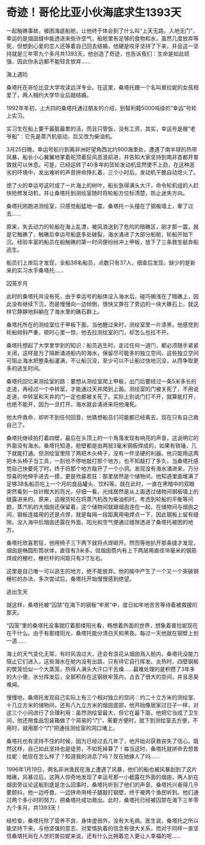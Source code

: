 # 奇迹！哥伦比亚小伙海底求生1393天

一起触礁事故，被困海底船舱，让他终于体会到了什么叫“上天无路，入地无门”，幸运的是烟囱缝中能透进来些许空气，船舱里有足够的食物和水，虽然几度放弃等死，但想到心爱的恋人还等着自己回去结婚，他硬是咬牙坚持了下来，并且这一坚持就是三年零九个多月共1393天，他创造了奇迹，也告诉我们：生命是如此顽强，因此你永远都不能轻言放弃…… 

海上遇险 

桑塔托在哥伦比亚大学攻读远洋专业。在这里，桑塔托跟一个名叫普拉妮的女孩相爱了，两人相约大学毕业后就结婚。 

1992年年初，上大四的桑塔托通过朋友的介绍，到智利籍5000吨级的“幸运”号轮上实习。 

实习生在船上要干最脏最累的活，而且只管饭，没有工资，其实，幸运号是艘“老爷船”：它先是蒸汽机驱动，后又改为柴油机。 

3月25日晚，幸运号航行到离非洲好望角西北约900海里处，遭遇了南半球的热带风暴，船长小心翼翼地掌着舵顶着狂风恶浪前进，并告知大家坚持到南非首都开普敦就可以休息。可是，已经运转了40多年的货轮发动机显然使不上劲，在这种恶劣的环境中，发出难听的声音拼命挣扎着，三个小时后，发动机干脆自动熄火了。 

熄了火的幸运号这时成了一片海上的树叶，船长急得满头大汗，命令轮机组的人赶快抢修发动机，并让桑塔托到测绘室随时将轮船方位标清楚，防止迷失方向。 

桑塔托刚跑进测绘室，只感觉船猛地一震，桑塔托一头撞在了钢板墙上，晕了过去…… 

原来，失去动力的轮船在海上乱漂，被风浪送到了危险的暗礁区，刚才那一震，就是它触礁了，触礁后幸运号船底多处破裂，海水涌进了大部分船舱，轮船开始下沉。经验丰富的船员在船触礁的第一时间便纷纷冲上甲板，放下了三条救生艇弃船逃生。 

船员们上岸后才发现，全船38名船员，点数只有37人，细查后发现，缺少的是新来的实习水手桑塔托…… 

囚笼岁月 

此时的桑塔托并没有死，由于幸运号的船体没入海水后，碰巧搁浅在了暗礁上，因此没有继续下沉，而是慢慢向一边倾倒，很快又靠在了旁边的一块大礁石上，就这样它静静地斜躺在了海水里的礁石群上。 

桑塔托所在的测绘室位于甲板下面，当他醒过来时，测绘室里一片漆黑，他感觉到轮船倾斜严重，顿时心里一惊，他去拉测绘室的门，却怎么也拉不开。 

桑塔托想起了大学里学到的知识：船员逃生时，走过任何一道门，都必须随手紧紧关闭，这样是为了隔断涌进船内的海水，保留尽可能多的独立空间。这些独立空间可阻止海水把整条船灌满，不让船沉没，至少可以不让船过快地沉没，从而争取更多的逃生时间。 

桑塔托回忆来测绘室的路：要想从测绘室爬上甲板，出门后要经过一条5米多长的走道，再经过一个中转室，才能通过天井爬到上面。测绘室的门被关死了，不用说走道，中转室和天井的门一定也都被关死了。实际上别说门打不开，就算能打开，也绝不能开，因为一旦打开，海水就会涌进来将他淹死。 

他大呼救命，却听不到任何回音，他猜想船员们可能都已经离去，现在只有自己救自己了。 

桑塔托继续拍打着四壁，最后在头顶上的一个角落发现有响亮的声音，这说明它的外面没有海水。桑塔托知道，舱壁都是由两层3毫米钢板焊成的，如果有铁锤，几下就能打通。但测绘室里除了两把木头椅子，没有一件坚硬的利器。他只能用这两把木头椅子当工具，一刻也不停地敲打那个地方。也不知敲打了多久，当桑塔托感觉自己快要死了时，终于将那个地方敲开了一个小洞。发现没有海水涌进来，万分惊喜的他伸手进去一摸，更是欣喜若狂：那里居然是个储物间，他知道里面堆满了足够38名船员吃上一个月的食品罐头、饮料等。就在此时，一直在黑暗中的双眼突然看到一丝针眼大的亮光，仔细一看，光线居然是从上面透过储物间钢板墙上的缝露进来的。原来，这艘货轮在将蒸汽机改为柴油机时，考虑到轮船的平衡等问题，蒸汽机的大烟囱还保留着，这个储物间就跟烟囱连在一起，在储物间与烟囱之间，钢板连接用的还是点焊，就是每隔一段距离用电焊点一下，因此钢板上留有缝隙。没入海中后烟囱还露在外面，阳光和空气便通过缝隙透进了桑塔托被困的地方。 

桑塔托欣喜若狂，他用椅子三下两下就将点焊砸开。然而等他扒开那条缝才发现，烟囱是椭圆形筒状体，直径有3米多，但烟囱筒内有上下两层用直径18毫米的钢筋焊成的栅栏，栅栏杆的间距只有3寸左右。 

这里是自己唯一可以逃生的地方，绝不能放弃。他的脑中产生了一个又一个突破钢栅栏的办法，多次尝试后，桑塔托开始慢慢感到绝望。 

逃出生天 

就这样，桑塔托被“囚禁”在海下的钢板“牢房”中，度日如年地苦苦等待着被救援的那天。 

“囚笼”里的桑塔托没事就盯着那缕阳光看，畅想着外面的世界，想象着普拉妮现在在干什么。由于有那缕阳光，桑塔托能分清白天和黑夜，每过一天他就在钢壁上划一道…… 

海上的天气变化无常，有时风浪过大，还会有浪花从烟囱溅入舱内，桑塔托没能力阻止它们进入，这些海水在舱内没有出路，只有待它自行挥发。炎热时，四壁钢板的樊笼恰似一个大蒸笼，热得人满头大汗口干舌燥……最难处理的是积攒了3年多的大小便，水分挥发后，全部积存在这钢铁牢笼内，占去了很大的空间，并且恶臭难闻。 

慢慢地，桑塔托发现自己实际上有三个相对独立的空间：约二十立方米的测绘室、十几立方米的储物间，还有八九立方米的烟囱底部，他开始像居家过日子一样，对这三个小间进行了合理利用：虽然测绘室最大，但它在最下面，他把它当成了卫生间，他还用食品包装箱做了个简易的“门”，需要方便时，就下到测绘室去方便，不用时，就用那个“门”把通往测绘室的洞口堵上。 

桑塔托也有坚持不住的时候，因为已经过去几年了，他开始对获救丧失了信心。既然这样，自己如此坚持也是徒劳，不如死掉算了！每当这时，桑塔托就拼命去想普拉妮：她现在怎么样了？知道我的消息了吗？现在她嫁人了吗…… 

1996年1月19日，两名非洲渔民在海上遭遇了风暴，他们的船也被风暴刮到了这片暗礁，风暴过后，这两人惊奇地发现了幸运号那一小截露在外面的烟囱，两人趴在烟囱旁议论这船到底是怎么回事时，桑塔托听到了他们的声音。桑塔托兴奋得几乎要颤抖，他一边呼救，一边拼命用椅子腿敲打钢壁，终于被两个渔民听到。他们通过两个多小时的努力，把桑塔托成功救出。此时，桑塔托已经被囚禁在海下三年零九个多月，共1393天！ 

经检查，桑塔托除了营养不良、身体虚弱外，没有大毛病。医生说，桑塔托之所以能坚持下来，与他坚强的意志、对爱情执着的信念有很大关系，而对于同样一直坚信桑塔托尚在人世的普拉妮来说，还有什么比拥着恋人更让人幸福的呢……